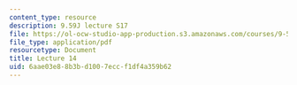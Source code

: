 ```yaml
---
content_type: resource
description: 9.59J lecture S17
file: https://ol-ocw-studio-app-production.s3.amazonaws.com/courses/9-59j-lab-in-psycholinguistics-spring-2017/6aae03e88b3bd1007eccf1df4a359b62_MIT9_59jS17_lec14.pdf
file_type: application/pdf
resourcetype: Document
title: Lecture 14
uid: 6aae03e8-8b3b-d100-7ecc-f1df4a359b62
---
```

